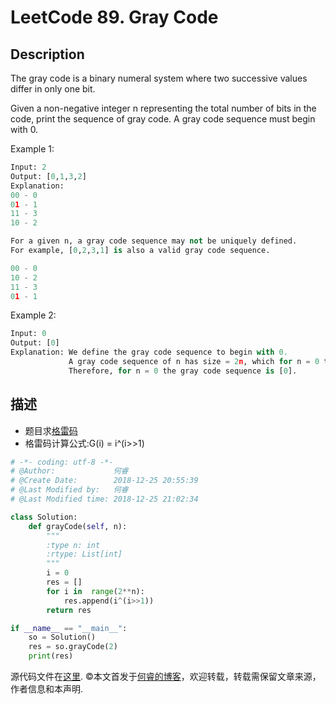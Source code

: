 # LeetCode 89. Gray Code

## Description

The gray code is a binary numeral system where two successive values differ in only one bit.

Given a non-negative integer n representing the total number of bits in the code, print the sequence of gray code. A gray code sequence must begin with 0.

Example 1:

```python
Input: 2
Output: [0,1,3,2]
Explanation:
00 - 0
01 - 1
11 - 3
10 - 2

For a given n, a gray code sequence may not be uniquely defined.
For example, [0,2,3,1] is also a valid gray code sequence.

00 - 0
10 - 2
11 - 3
01 - 1
```

Example 2:

```python
Input: 0
Output: [0]
Explanation: We define the gray code sequence to begin with 0.
             A gray code sequence of n has size = 2n, which for n = 0 the size is 20 = 1.
             Therefore, for n = 0 the gray code sequence is [0].
```

## 描述

* 题目求[格雷码](https://baike.baidu.com/item/%E6%A0%BC%E9%9B%B7%E7%A0%81)
* 格雷码计算公式:G(i) = i^(i>>1)

```python
# -*- coding: utf-8 -*-
# @Author:             何睿
# @Create Date:        2018-12-25 20:55:39
# @Last Modified by:   何睿
# @Last Modified time: 2018-12-25 21:02:34

class Solution:
    def grayCode(self, n):
        """
        :type n: int
        :rtype: List[int]
        """
        i = 0
        res = []
        for i in  range(2**n):
            res.append(i^(i>>1))
        return res

if __name__ == "__main__":
    so = Solution()
    res = so.grayCode(2)
    print(res)
```

源代码文件在[这里](https://github.com/ruicore/Algorithm/blob/master/Leetcode/2018-12-25-89-Gray-Code.py).
©本文首发于[何睿的博客](https://www.ruicore.cn/leetcode-89-gray-code/)，欢迎转载，转载需保留文章来源，作者信息和本声明.
